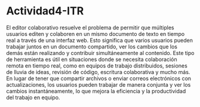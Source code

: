 # Actividad4-ITR
El editor colaborativo resuelve el problema de permitir que múltiples usuarios editen y colaboren en un mismo documento de texto en tiempo real a través de una interfaz web. Esto significa que varios usuarios pueden trabajar juntos en un documento compartido, ver los cambios que los demás están realizando y contribuir simultáneamente al contenido. Este tipo de herramienta es útil en situaciones donde se necesita colaboración remota en tiempo real, como en equipos de trabajo distribuidos, sesiones de lluvia de ideas, revisión de código, escritura colaborativa y mucho más. En lugar de tener que compartir archivos o enviar correos electrónicos con actualizaciones, los usuarios pueden trabajar de manera conjunta y ver los cambios instantáneamente, lo que mejora la eficiencia y la productividad del trabajo en equipo.
